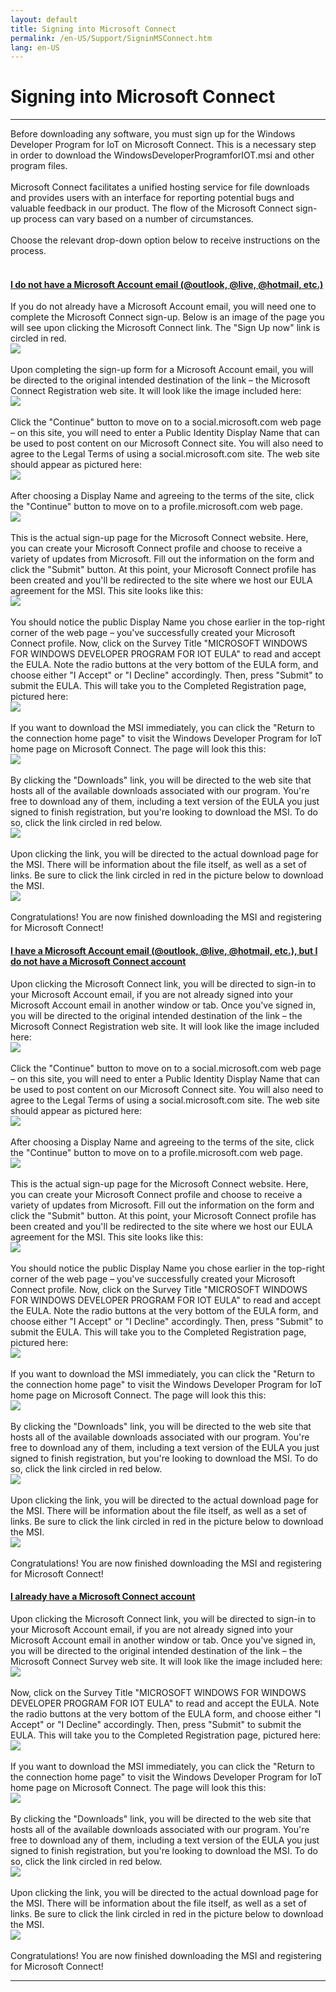 ```yaml
---
layout: default
title: Signing into Microsoft Connect
permalink: /en-US/Support/SigninMSConnect.htm
lang: en-US
---
```


<h1>Signing into Microsoft Connect</h1>
<hr/>
Before downloading any software, you must sign up for the Windows Developer Program for IoT on Microsoft Connect. This is a necessary step in order to download the WindowsDeveloperProgramforIOT.msi and other program files.
<br/><br/>
Microsoft Connect facilitates a unified hosting service for file downloads and provides users with an interface for reporting potential bugs and valuable feedback in our product. The flow of the Microsoft Connect sign-up process can vary based on a number of circumstances.
<br/><br/>
Choose the relevant drop-down option below to receive instructions on the process.
<br/><br/>

<div class="panel-group" id="accordion">
<div class="panel panel-default">
    <div class="panel-heading">
    <h4 class="panel-title">
        <a data-toggle="collapse" data-parent="#accordion" href="#collapseOne">
        I do not have a Microsoft Account email (@outlook, @live, @hotmail, etc.)
        </a>
    </h4>
    </div>
    <div id="collapseOne" class="panel-collapse collapse">
    <div class="panel-body">
        If you do not already have a Microsoft Account email, you will need one to complete the Microsoft Connect sign-up. Below is an image of the page you will see upon clicking the Microsoft Connect link. The "Sign Up now" link is circled in red.
	    <br/><img src="{{site.baseurl}}/Resources/images/MSConnectSignup.png"><br/><br/>
        Upon completing the sign-up form for a Microsoft Account email, you will be directed to the original intended destination of the link – the Microsoft Connect Registration web site.  It will look like the image included here:
        <br/><img src="{{site.baseurl}}/Resources/images/MSConnectRegistration.png"><br/><br/>
        Click the "Continue" button to move on to a social.microsoft.com web page – on this site, you will need to enter a Public Identity Display Name that can be used to post content on our Microsoft Connect site.  You will also need to agree to the Legal Terms of using a social.microsoft.com site.  The web site should appear as pictured here:
        <br/><img src="{{site.baseurl}}/Resources/images/MSConnectCreateProfile.png"><br/><br/>
        After choosing a Display Name and agreeing to the terms of the site, click the "Continue" button to move on to a profile.microsoft.com web page.
        <br/><img src="{{site.baseurl}}/Resources/images/MSConnectProfileRegister.png"><br/><br/>
        This is the actual sign-up page for the Microsoft Connect website.  Here, you can create your Microsoft Connect profile and choose to receive a variety of updates from Microsoft.  Fill out the information on the form and click the "Submit" button.  At this point, your Microsoft Connect profile has been created and you'll be redirected to the site where we host our EULA agreement for the MSI.  This site looks like this:
        <br/><img src="{{site.baseurl}}/Resources/images/MSConnectSurvey.png"><br/><br/>
	    You should notice the public Display Name you chose earlier in the top-right corner of the web page – you've successfully created your Microsoft Connect profile.  Now, click on the Survey Title "MICROSOFT WINDOWS FOR WINDOWS DEVELOPER PROGRAM FOR IOT EULA" to read and accept the EULA.  Note the radio buttons at the very bottom of the EULA form, and choose either "I Accept" or "I Decline" accordingly.  Then, press "Submit" to submit the EULA.  This will take you to the Completed Registration page, pictured here:
        <br/><img src="{{site.baseurl}}/Resources/images/MSConnectEULAThankYou.png"><br/><br/>
        If you want to download the MSI immediately, you can click the "Return to the connection home page" to visit the Windows Developer Program for IoT home page on Microsoft Connect.  The page will look this this:
        <br/><img src="{{site.baseurl}}/Resources/images/MSConnectWOD.png"><br/><br/>
	    By clicking the "Downloads" link, you will be directed to the web site that hosts all of the available downloads associated with our program.  You're free to download any of them, including a text version of the EULA you just signed to finish registration, but you're looking to download the MSI.  To do so, click the link circled in red below.
        <br/><img src="{{site.baseurl}}/Resources/images/MSConnectDownload.png"><br/><br/>
	    Upon clicking the link, you will be directed to the actual download page for the MSI.  There will be information about the file itself, as well as a set of links.  Be sure to click the link circled in red in the picture below to download the MSI.
	    <br/><img src="{{site.baseurl}}/Resources/images/ConnectDownloadClarification.png"><br/><br/>
        Congratulations! You are now finished downloading the MSI and registering for Microsoft Connect!
    </div>
    </div>
</div>
<div class="panel panel-default">
    <div class="panel-heading">
    <h4 class="panel-title">
        <a data-toggle="collapse" data-parent="#accordion" href="#collapseTwo">
        I have a Microsoft Account email (@outlook, @live, @hotmail, etc.), but I do not have a Microsoft Connect account
        </a>
    </h4>
    </div>
    <div id="collapseTwo" class="panel-collapse collapse">
    <div class="panel-body">
	    Upon clicking the Microsoft Connect link, you will be directed to sign-in to your Microsoft Account email, if you are not already signed into your Microsoft Account email in another window or tab. Once you've signed in, you will be directed to the original intended destination of the link – the Microsoft Connect Registration web site. It will look like the image included here:
		<br/><img src="{{site.baseurl}}/Resources/images/MSConnectRegistration.png"><br/><br/>
		Click the "Continue" button to move on to a social.microsoft.com web page – on this site, you will need to enter a Public Identity Display Name that can be used to post content on our Microsoft Connect site. You will also need to agree to the Legal Terms of using a social.microsoft.com site. The web site should appear as pictured here:
        <br/><img src="{{site.baseurl}}/Resources/images/MSConnectCreateProfile.png"><br/><br/>
        After choosing a Display Name and agreeing to the terms of the site, click the "Continue" button to move on to a profile.microsoft.com web page.
        <br/><img src="{{site.baseurl}}/Resources/images/MSConnectProfileRegister.png"><br/><br/>
        This is the actual sign-up page for the Microsoft Connect website.  Here, you can create your Microsoft Connect profile and choose to receive a variety of updates from Microsoft.  Fill out the information on the form and click the "Submit" button.  At this point, your Microsoft Connect profile has been created and you'll be redirected to the site where we host our EULA agreement for the MSI.  This site looks like this:
        <br/><img src="{{site.baseurl}}/Resources/images/MSConnectSurvey.png"><br/><br/>
	    You should notice the public Display Name you chose earlier in the top-right corner of the web page – you've successfully created your Microsoft Connect profile.  Now, click on the Survey Title "MICROSOFT WINDOWS FOR WINDOWS DEVELOPER PROGRAM FOR IOT EULA" to read and accept the EULA.  Note the radio buttons at the very bottom of the EULA form, and choose either "I Accept" or "I Decline" accordingly.  Then, press "Submit" to submit the EULA.  This will take you to the Completed Registration page, pictured here:
        <br/><img src="{{site.baseurl}}/Resources/images/MSConnectEULAThankYou.png"><br/><br/>
        If you want to download the MSI immediately, you can click the "Return to the connection home page" to visit the Windows Developer Program for IoT home page on Microsoft Connect.  The page will look this this:
        <br/><img src="{{site.baseurl}}/Resources/images/MSConnectWOD.png"><br/><br/>
	    By clicking the "Downloads" link, you will be directed to the web site that hosts all of the available downloads associated with our program.  You're free to download any of them, including a text version of the EULA you just signed to finish registration, but you're looking to download the MSI.  To do so, click the link circled in red below.
        <br/><img src="{{site.baseurl}}/Resources/images/MSConnectDownload.png"><br/><br/>
	    Upon clicking the link, you will be directed to the actual download page for the MSI.  There will be information about the file itself, as well as a set of links.  Be sure to click the link circled in red in the picture below to download the MSI.
	    <br/><img src="{{site.baseurl}}/Resources/images/ConnectDownloadClarification.png"><br/><br/>
        Congratulations! You are now finished downloading the MSI and registering for Microsoft Connect!
    </div>
    </div>
</div>
<div class="panel panel-default">
    <div class="panel-heading">
    <h4 class="panel-title">
        <a data-toggle="collapse" data-parent="#accordion" href="#collapseThree">
        I already have a Microsoft Connect account
        </a>
    </h4>
    </div>
    <div id="collapseThree" class="panel-collapse collapse">
    <div class="panel-body">
		Upon clicking the Microsoft Connect link, you will be directed to sign-in to your Microsoft Account email, if you are not already signed into your Microsoft Account email in another window or tab. Once you've signed in, you will be directed to the original intended destination of the link – the Microsoft Connect Survey web site. It will look like the image included here:
		<br/><img src="{{site.baseurl}}/Resources/images/MSConnectSurvey.png"><br/><br/>
	    Now, click on the Survey Title "MICROSOFT WINDOWS FOR WINDOWS DEVELOPER PROGRAM FOR IOT EULA" to read and accept the EULA. Note the radio buttons at the very bottom of the EULA form, and choose either "I Accept" or "I Decline" accordingly. Then, press "Submit" to submit the EULA. This will take you to the Completed Registration page, pictured here:
        <br/><img src="{{site.baseurl}}/Resources/images/MSConnectEULAThankYou.png"><br/><br/>
        If you want to download the MSI immediately, you can click the "Return to the connection home page" to visit the Windows Developer Program for IoT home page on Microsoft Connect.  The page will look this this:
        <br/><img src="{{site.baseurl}}/Resources/images/MSConnectWOD.png"><br/><br/>
	    By clicking the "Downloads" link, you will be directed to the web site that hosts all of the available downloads associated with our program.  You're free to download any of them, including a text version of the EULA you just signed to finish registration, but you're looking to download the MSI.  To do so, click the link circled in red below.
        <br/><img src="{{site.baseurl}}/Resources/images/MSConnectDownload.png"><br/><br/>
	    Upon clicking the link, you will be directed to the actual download page for the MSI.  There will be information about the file itself, as well as a set of links.  Be sure to click the link circled in red in the picture below to download the MSI.
	    <br/><img src="{{site.baseurl}}/Resources/images/ConnectDownloadClarification.png"><br/><br/>
        Congratulations! You are now finished downloading the MSI and registering for Microsoft Connect!
    </div>
    </div>
</div>
</div>
<hr/>
